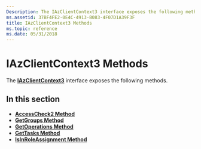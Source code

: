 ```yaml
---
Description: The IAzClientContext3 interface exposes the following methods.
ms.assetid: 37BF4FE2-0E4C-4913-B083-4F07D1A39F3F
title: IAzClientContext3 Methods
ms.topic: reference
ms.date: 05/31/2018
---
```


# IAzClientContext3 Methods

The [**IAzClientContext3**](/windows/desktop/api/Azroles/nn-azroles-iazclientcontext3) interface exposes the following methods.

## In this section

-   [**AccessCheck2 Method**](/windows/desktop/api/Azroles/nf-azroles-iazclientcontext3-accesscheck2)
-   [**GetGroups Method**](/windows/desktop/api/Azroles/nf-azroles-iazclientcontext3-getgroups)
-   [**GetOperations Method**](/windows/desktop/api/Azroles/nf-azroles-iazclientcontext3-getoperations)
-   [**GetTasks Method**](/windows/desktop/api/Azroles/nf-azroles-iazclientcontext3-gettasks)
-   [**IsInRoleAssignment Method**](/windows/desktop/api/Azroles/nf-azroles-iazclientcontext3-isinroleassignment)

 

 



